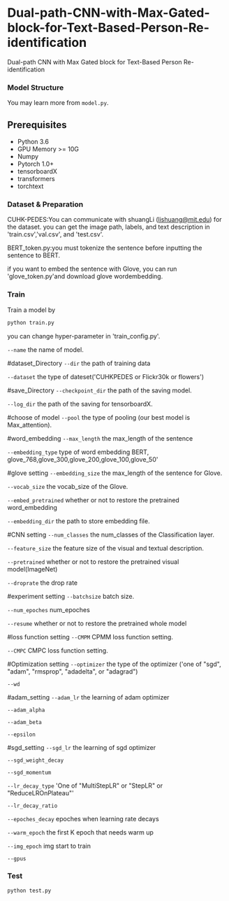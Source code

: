 # Dual-path-CNN-with-Max-Gated-block-for-Text-Based-Person-Re-identification
Dual-path CNN with Max Gated block for Text-Based Person Re-identification



### Model Structure
You may learn more from `model.py`. 


## Prerequisites

- Python 3.6
- GPU Memory >= 10G
- Numpy
- Pytorch 1.0+
- tensorboardX
- transformers
- torchtext


### Dataset & Preparation
CUHK-PEDES:You can communicate with shuangLi (lishuang@mit.edu) for the dataset.
you can get the image path, labels, and text description in 'train.csv','val.csv', and 'test.csv'.

BERT_token.py:you must tokenize the sentence before inputting the sentence to BERT.

if you want to embed the sentence with Glove, you can run 'glove_token.py'and download glove wordembedding.

### Train
Train a model by
```bash
python train.py
```
you can change hyper-parameter in 'train_config.py'.

`--name` the name of model.

#dataset_Directory
`--dir`  the path of training data

`--dataset` the type of dateset('CUHKPEDES or Flickr30k or flowers')

#save_Directory
`--checkpoint_dir` the path of the saving model.

`--log_dir`  the path of the saving for tensorboardX.

#choose of model
`--pool` the type of pooling (our best model is Max_attention).

#word_embedding
`--max_length` the max_length of the sentence

`--embedding_type` type of word embedding BERT, glove_768,glove_300,glove_200,glove_100,glove_50'

#glove setting
`--embedding_size` the max_length of the sentence for Glove.

`--vocab_size` the vocab_size of the Glove.

`--embed_pretrained` whether or not to restore the pretrained word_embedding

`--embedding_dir` the path to store embedding file.

#CNN setting
`--num_classes` the num_classes of the Classification layer.

`--feature_size` the feature size of the visual and textual description.

`--pretrained` whether or not to restore the pretrained visual model(ImageNet)

`--droprate` the drop rate

#experiment setting
`--batchsize` batch size.

`--num_epoches` num_epoches

`--resume` whether or not to restore the pretrained whole model

#loss function setting
`--CMPM` CPMM loss function setting.

`--CMPC` CMPC loss function setting.

#Optimization setting
`--optimizer` the type of the optimizer ('one of "sgd", "adam", "rmsprop", "adadelta", or "adagrad")

`--wd` 

#adam_setting
`--adam_lr` the learning of adam optimizer

`--adam_alpha`

`--adam_beta`

`--epsilon`

#sgd_setting
`--sgd_lr` the learning of sgd optimizer

`--sgd_weight_decay`

`--sgd_momentum`

`--lr_decay_type` 'One of "MultiStepLR" or "StepLR" or "ReduceLROnPlateau"'

`--lr_decay_ratio`

`--epoches_decay` epoches when learning rate decays

`--warm_epoch` the first K epoch that needs warm up

`--img_epoch` img start to train

`--gpus`

### Test

```bash
python test.py
```
